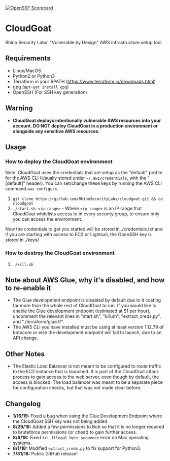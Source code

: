 [![OpenSSF Scorecard](https://api.securityscorecards.dev/projects/github.com/Nyanyi/cloudgoat/badge)](https://securityscorecards.dev/viewer/?uri=github.com/Nyanyi/cloudgoat)

# CloudGoat
Rhino Security Labs' "Vulnerable by Design" AWS infrastructure setup tool

## Requirements
- Linux/MacOS
- Python2 or Python3  
- Terraform in your $PATH (https://www.terraform.io/downloads.html)  
- gpg (`apt-get install gpg`)  
- OpenSSH (For SSH key generation)  

## Warning
- **CloudGoat deploys intentionally vulnerable AWS resources into your account. DO NOT deploy CloudGoat in a production environment or alongside any sensitive AWS resources.**  

## Usage

### How to deploy the CloudGoat environment
Note: CloudGoat uses the credentials that are setup as the "default" profile for the AWS CLI (Usually stored under `~/.aws/credentials`, with the "[default]" header). You can set/change these keys by running the AWS CLI command `aws configure`.  
1. `git clone https://github.com/RhinoSecurityLabs/cloudgoat.git && cd cloudgoat`  
2. `./start.sh <ip range>` - Where `<ip range>` is an IP range that CloudGoat whitelists access to in every security group, to ensure only you can access the environment.  

Now the credentials to get you started will be stored in ./credentials.txt and if you are starting with access to EC2 or Lightsail, the OpenSSH key is stored in ./keys/  

### How to destroy the CloudGoat environment
1. `./kill.sh`  

## Note about AWS Glue, why it's disabled, and how to re-enable it
- The Glue development endpoint is disabled by default due to it costing far more than the whole rest of CloudGoat to run. If you would like to enable the Glue development endpoint (estimated at $1 per hour), uncomment the relevant lines in "start.sh", "kill.sh", "extract_creds.py", and "./terraform/glue.tf".
- The AWS CLI you have installed must be using at least version 1.12.79 of botocore or else the development endpoint will fail to launch, due to an API change.

## Other Notes
- The Elastic Load Balancer is not meant to be configured to route traffic to the EC2 instance that is launched. It is part of the CloudGoat attack process to gain access to the web server, even though by default, the access is blocked. The load balancer was meant to be a separate piece for configuration checks, but that was not made clear before.

## Changelog
- **1/16/19:** Fixed a bug when using the Glue Development Endpoint where the CloudGoat SSH key was not being added.
- **8/29/18:** Added a few permissions to Bob so that it is no longer required to bruteforce permissions (or cheat) to gain further access.
- **8/6/18:** Fixed `tr: Illegal byte sequence` error on Mac operating systems.
- **8/1/18:** Modified `extract_creds.py` to fix support for Python3.
- **7/31/18:** Public GitHub release!
